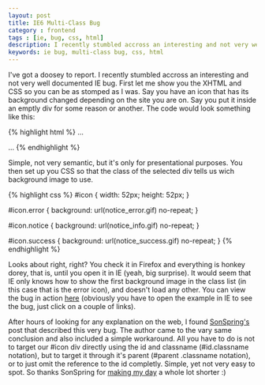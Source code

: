 ```yaml
---
layout: post
title: IE6 Multi-Class Bug
category : frontend
tags : [ie, bug, css, html]
description: I recently stumbled accross an interesting and not very well documented IE bug.
keywords: ie bug, multi-class bug, css, html
---
```


I've got a doosey to report. I recently stumbled accross an interesting
and not very well documented IE bug. First let me show you the XHTML and
CSS so you can be as stomped as I was. Say you have an icon that has its
background changed depending on the site you are on. Say you put it
inside an emptly div for some reason or another. The code would look
something like this:


{% highlight html %}
...
<div id="icon" class="notice"></div>
...
{% endhighlight %}

Simple, not very semantic, but it's only for presentational purposes.
You then set up you CSS so that the class of the selected div tells us
wich background image to use.

{% highlight css %}
#icon {
    width: 52px;
    height: 52px;
}

#icon.error {
    background: url(notice_error.gif) no-repeat;
}

#icon.notice {
    background: url(notice_info.gif) no-repeat;
}

#icon.success {
    background: url(notice_success.gif) no-repeat;
}
{% endhighlight %}

Looks about right, right? You check it in Firefox and everything is
honkey dorey, that is, until you open it in IE (yeah, big surprise). It
would seem that IE only knows how to show the first background image in
the class list (in this case that is the error icon), and doesn't load
any other. You can view the bug in action
[here](/projects/multi-class_ie6_bug/error.html) (obviously you have to
open the example in IE to see the bug, just click on a couple of links).

After hours of looking for any explanation on the web, I found
[SonSpring's](http://sonspring.com/index.php?id=102) post that described
this very bug. The author came to the vary same conclusion and also
included a simple workaround. All you have to do is not to target our
\#icon div directly using the id and classname (\#id.classname
notation), but to target it through it's parent (\#parent .classname
notation), or to just omit the reference to the id completly. Simple,
yet not very easy to spot. So thanks SonSpring for [making my
day](/projects/multi-class_ie6_bug/error_fix.html) a whole lot shorter
:)
